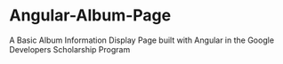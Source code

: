 # Angular-Album-Page
A Basic Album Information Display Page built with Angular in the Google Developers Scholarship Program
